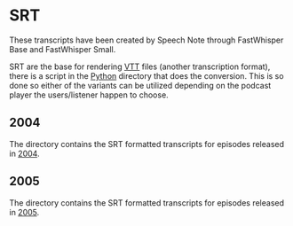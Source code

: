 # SRT


These transcripts have been created by Speech Note through FastWhisper Base and FastWhisper Small.

SRT are the base for rendering [VTT](../VTT/) files (another transcription format), there is a script in the [Python](../python/) directory that does the conversion. This is so done so either of the variants can be utilized depending on the podcast player the users/listener happen to choose.



## 2004

The directory contains the SRT formatted transcripts for episodes released in [2004](./2004/).



## 2005

The directory contains the SRT formatted transcripts for episodes released in [2005](./2005/).
